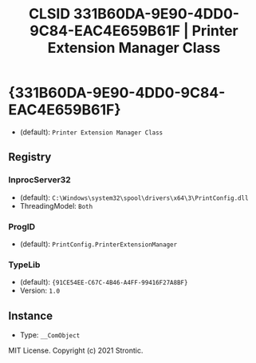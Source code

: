 ﻿---
title: "CLSID 331B60DA-9E90-4DD0-9C84-EAC4E659B61F | Printer Extension Manager Class"
excerpt: What is COM-Object CLSID 331B60DA-9E90-4DD0-9C84-EAC4E659B61F?
---

# {331B60DA-9E90-4DD0-9C84-EAC4E659B61F}

* (default): `Printer Extension Manager Class`

## Registry


### InprocServer32

* (default): `C:\Windows\system32\spool\drivers\x64\3\PrintConfig.dll`
* ThreadingModel: `Both`

### ProgID

* (default): `PrintConfig.PrinterExtensionManager`

### TypeLib

* (default): `{91CE54EE-C67C-4B46-A4FF-99416F27A8BF}`
* Version: `1.0`

## Instance

* Type: `__ComObject`

MIT License. Copyright (c) 2021 Strontic.



